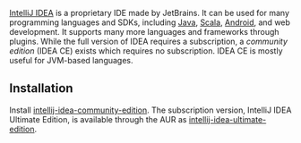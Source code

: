 [IntelliJ IDEA](https://www.jetbrains.com/idea/) is a proprietary IDE made by JetBrains. It can be used for many programming languages and SDKs, including [Java](/index.php/Java "Java"), [Scala](/index.php/Scala "Scala"), [Android](/index.php/Android "Android"), and web development. It supports many more languages and frameworks through plugins. While the full version of IDEA requires a subscription, a *community edition* (IDEA CE) exists which requires no subscription. IDEA CE is mostly useful for JVM-based languages.

## Installation

Install [intellij-idea-community-edition](https://www.archlinux.org/packages/?name=intellij-idea-community-edition). The subscription version, IntelliJ IDEA Ultimate Edition, is available through the AUR as [intellij-idea-ultimate-edition](https://aur.archlinux.org/packages/intellij-idea-ultimate-edition/).